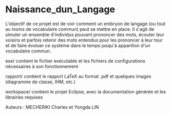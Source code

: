 # Naissance_dun_Langage
L'objectif de ce projet est de voir comment un embryon de langage (ou tout au moins de vocabulaire commun) peut se mettre en place. Il s'agit de simuler un ensemble d'individus pouvant prononcer des mots, écouter leur voisins et parfois retenir des mots entendus pour les prononcer à leur tour et de faire évoluer ce système dans le temps jusqu'à apparition d'un vocabulaire commun.

exe/ contient le fichier exécutable et les fichiers de configurations
nécessaires à son fonctionnement

rapport/ contient le rapport LaTeX au format .pdf et quelques images
(diagramme de classe, IHM, etc.)

workspace/ contient le projet Eclipse, avec la documentation générée et
les librairies requises

Auteurs : MECHERIKI Charles et Yongda LIN

